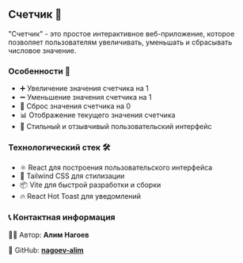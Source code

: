 ## Счетчик 🧮

"Счетчик" - это простое интерактивное веб-приложение, которое позволяет пользователям увеличивать, уменьшать и сбрасывать числовое значение.

### Особенности 🌟

- ➕ Увеличение значения счетчика на 1
- ➖ Уменьшение значения счетчика на 1
- 🔄 Сброс значения счетчика на 0
- 📊 Отображение текущего значения счетчика
- 🎨 Стильный и отзывчивый пользовательский интерфейс

### Технологический стек 🛠️

- ⚛️ React для построения пользовательского интерфейса
- 🎨 Tailwind CSS для стилизации
- 📦 Vite для быстрой разработки и сборки
- 🔥 React Hot Toast для уведомлений

### 📞 Контактная информация

👨‍💻 Автор: **Алим Нагоев**

🐙 GitHub: **[nagoev-alim](https://github.com/nagoev-alim)**
